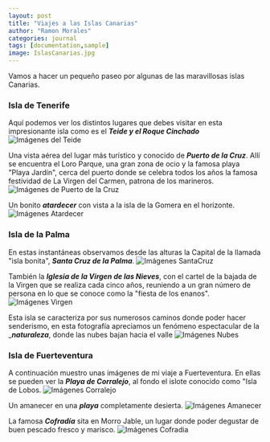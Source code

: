 ```yaml
---
layout: post
title: "Viajes a las Islas Canarias"
author: "Ramon Morales"
categories: journal
tags: [documentation,sample]
image: IslasCanarias.jpg
---
```


Vamos a hacer un pequeño paseo por algunas de las maravillosas islas Canarias.

### Isla de Tenerife
Aquí podemos ver los distintos lugares que debes visitar en esta impresionante isla como es el ___Teide y el Roque Cinchado___
![Imágenes del Teide]({{site.baseurl}}/assets/img/PadreTeide.jpg)

Una vista aérea del lugar más turístico y conocido de ___Puerto de la Cruz___. Allí se encuentra el Loro Parque, una gran zona de ocio y la famosa playa "Playa Jardín", cerca del puerto donde se celebra todos los años la famosa festividad de La Virgen del Carmen, patrona de los marineros.
![Imágenes de Puerto de la Cruz]({{site.baseurl}}/assets/img/PtoCruz.jpg)

Un bonito ___atardecer___ con vista a la isla de la Gomera en el horizonte.
![Imágenes Atardecer]({{site.baseurl}}/assets/img/LaGomera.jpg)

### Isla de la Palma
En estas instantáneas observamos desde las alturas la Capital de la llamada "isla bonita", ___Santa Cruz de la Palma___.
![Imágenes SantaCruz]({{site.baseurl}}/assets/img/StaCPalma.jpg)

También la ___Iglesia de la Virgen de las Nieves___, con el cartel de la bajada de la Virgen que se realiza cada cinco años, reuniendo a un gran número de persona en lo que se conoce como la "fiesta de los enanos".
![Imágenes Virgen]({{site.baseurl}}/assets/img/BajadaVirgen.jpg)

Esta isla se caracteriza por sus numerosos caminos donde poder hacer senderismo, en esta fotografía apreciamos un fenómeno espectacular de la ____naturaleza___, donde las nubes bajan hacia el valle
![Imágenes Nubes]({{site.baseurl}}/assets/img/CaidaNubes.jpg)


### Isla de Fuerteventura
A continuación muestro unas imágenes de mi viaje a Fuerteventura. En ellas se pueden ver la ___Playa de Corralejo___, al fondo el islote conocido como "Isla de Lobos.
![Imágenes Corralejo]({{site.baseurl}}/assets/img/Corralejo.jpg)

Un amanecer en una ___playa___ completamente desierta.
![Imágenes Amanecer]({{site.baseurl}}/assets/img/Amacener.jpg)

La famosa ___Cofradía___ sita en Morro Jable, un lugar donde poder degustar de buen pescado fresco y marisco.
![Imágenes Cofradia]({{site.baseurl}}/assets/img/LaCofradia.jpg)


